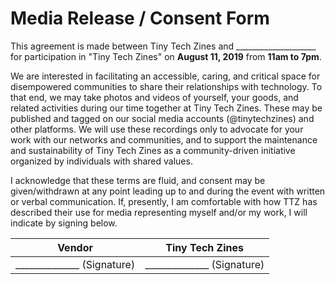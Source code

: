# Media Release / Consent Form

This agreement is made between Tiny Tech Zines and ____________________ for participation in "Tiny Tech Zines" on **August 11, 2019** from **11am to 7pm**.

We are interested in facilitating an accessible, caring, and critical space for disempowered communities to share their relationships with technology. To that end, we may take photos and videos of yourself, your goods, and related activities during our time together at Tiny Tech Zines. These may be published and tagged on our social media accounts (@tinytechzines) and other platforms. We will use these recordings only to advocate for your work with our networks and communities, and to support the maintenance and sustainability of Tiny Tech Zines as a community-driven initiative organized by individuals with shared values.

I acknowledge that these terms are fluid, and consent may be given/withdrawn at any point leading up to and during the event with written or verbal communication. If, presently, I am comfortable with how TTZ has described their use for media representing myself and/or my work, I will indicate by signing below.

| Vendor          | Tiny Tech Zines |
| --------------- | --------------- |
| \______________ (Signature) | \______________ (Signature) |
